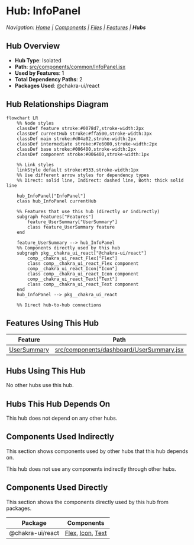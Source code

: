 # Hub: InfoPanel

*Navigation: [Home](../index.md) | [Components](../components.md) | [Files](../files.md) | [Features](../features.md) | **Hubs***

## Hub Overview

- **Hub Type**: Isolated
- **Path**: [src/components/common/InfoPanel.jsx](https://github.com/star4beam/react-import-analyzer/blob/main/test-project/src/components/common/InfoPanel.jsx)
- **Used by Features**: 1
- **Total Dependency Paths**: 2
- **Packages Used**: @chakra-ui/react

## Hub Relationships Diagram

```mermaid
flowchart LR
    %% Node styles
    classDef feature stroke:#0078d7,stroke-width:2px
    classDef currentHub stroke:#ffa500,stroke-width:3px
    classDef main stroke:#d04a02,stroke-width:2px
    classDef intermediate stroke:#7e6000,stroke-width:2px
    classDef base stroke:#006400,stroke-width:2px
    classDef component stroke:#006400,stroke-width:1px

    %% Link styles
    linkStyle default stroke:#333,stroke-width:1px
    %% Use different arrow styles for dependency types
    %% Direct: solid line, Indirect: dashed line, Both: thick solid line

    hub_InfoPanel["InfoPanel"]
    class hub_InfoPanel currentHub

    %% Features that use this hub (directly or indirectly)
    subgraph Features["Features"]
        feature_UserSummary["UserSummary"]
        class feature_UserSummary feature
    end

    feature_UserSummary --> hub_InfoPanel
    %% Components directly used by this hub
    subgraph pkg__chakra_ui_react["@chakra-ui/react"]
        comp__chakra_ui_react_Flex["Flex"]
        class comp__chakra_ui_react_Flex component
        comp__chakra_ui_react_Icon["Icon"]
        class comp__chakra_ui_react_Icon component
        comp__chakra_ui_react_Text["Text"]
        class comp__chakra_ui_react_Text component
    end
    hub_InfoPanel --> pkg__chakra_ui_react

    %% Direct hub-to-hub connections
```

## Features Using This Hub

| Feature | Path |
|---------|------|
| [UserSummary](../features/UserSummary.md) | [src/components/dashboard/UserSummary.jsx](https://github.com/star4beam/react-import-analyzer/blob/main/test-project/src/components/dashboard/UserSummary.jsx) |

## Hubs Using This Hub

No other hubs use this hub.

## Hubs This Hub Depends On

This hub does not depend on any other hubs.

## Components Used Indirectly

This section shows components used by other hubs that this hub depends on.

This hub does not use any components indirectly through other hubs.

## Components Used Directly

This section shows the components directly used by this hub from packages.

| Package | Components |
| ------- | ---------- |
| @chakra-ui/react | [Flex](../components/@chakra-ui_react/Flex.md), [Icon](../components/@chakra-ui_react/Icon.md), [Text](../components/@chakra-ui_react/Text.md) |


